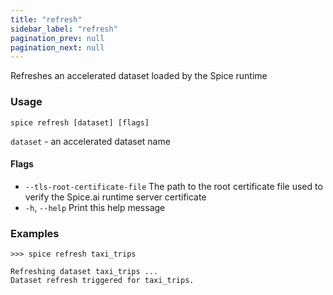 ```yaml
---
title: "refresh"
sidebar_label: "refresh"
pagination_prev: null
pagination_next: null
---
```


Refreshes an accelerated dataset loaded by the Spice runtime

### Usage

```shell
spice refresh [dataset] [flags]
```

`dataset` - an accelerated dataset name

#### Flags

- `--tls-root-certificate-file`   The path to the root certificate file used to verify the Spice.ai runtime server certificate
- `-h`, `--help`   Print this help message

### Examples

```shell 
>>> spice refresh taxi_trips

Refreshing dataset taxi_trips ...
Dataset refresh triggered for taxi_trips.
```
